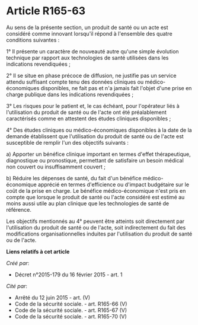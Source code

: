 # Article R165-63

Au sens de la présente section, un produit de santé ou un acte est considéré comme innovant lorsqu'il répond à l'ensemble des
quatre conditions suivantes : 

1° Il présente un caractère de nouveauté autre qu'une simple évolution technique par rapport aux technologies de santé
utilisées dans les indications revendiquées ; 

2° Il se situe en phase précoce de diffusion, ne justifie pas un service attendu suffisant compte tenu des données cliniques
ou médico-économiques disponibles, ne fait pas et n'a jamais fait l'objet d'une prise en charge publique dans les indications
revendiquées ; 

3° Les risques pour le patient et, le cas échéant, pour l'opérateur liés à l'utilisation du produit de santé ou de l'acte ont
été préalablement caractérisés comme en attestent des études cliniques disponibles ; 

4° Des études cliniques ou médico-économiques disponibles à la date de la demande établissent que l'utilisation du produit de
santé ou de l'acte est susceptible de remplir l'un des objectifs suivants : 

a) Apporter un bénéfice clinique important en termes d'effet thérapeutique, diagnostique ou pronostique, permettant de
satisfaire un besoin médical non couvert ou insuffisamment couvert ; 

b) Réduire les dépenses de santé, du fait d'un bénéfice médico-économique apprécié en termes d'efficience ou d'impact
budgétaire sur le coût de la prise en charge. Le bénéfice médico-économique n'est pris en compte que lorsque le produit de
santé ou l'acte considéré est estimé au moins aussi utile au plan clinique que les technologies de santé de référence. 

Les objectifs mentionnés au 4° peuvent être atteints soit directement par l'utilisation du produit de santé ou de l'acte,
soit indirectement du fait des modifications organisationnelles induites par l'utilisation du produit de santé ou de l'acte.

**Liens relatifs à cet article**

_Créé par_:

  - Décret n°2015-179 du 16 février 2015 - art. 1

_Cité par_:

  - Arrêté du 12 juin 2015 - art. (V)
  - Code de la sécurité sociale. - art. R165-66 (V)
  - Code de la sécurité sociale. - art. R165-67 (V)
  - Code de la sécurité sociale. - art. R165-70 (V)
